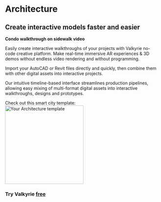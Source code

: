 # Architecture
## Create interactive models faster and easier

**Condo walkthrough on sidewalk video**

Easily create interactive walkthroughs of your projects with Valkyrie no-code creative platform. Make real-time immersive AR experiences & 3D demos without endless video rendering and without programming.  
 
Import your AutoCAD or Revit files directly and quickly, then combine them with other digital assets into interactive projects.  

Our intuitive timeline-based interface streamlines production pipelines, allowing  easy mixing of multi-format digital assets into interactive walkthroughs, designs and prototypes.  

Check out this smart city template:  
<a href="https://www.talansoft.com/md/docs/VlkSamples/architecture"><img src= "https://cdn2.talansoft.com/ftp/img/www/Design-and-Construction-1600x1200-v2.jpg" alt="Your Architecture template" width="256"></a>  
### Try Valkyrie [**free**](https://www.talansoft.com/vlk/downloads)  